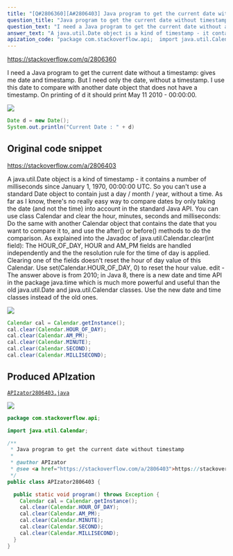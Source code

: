 ```yaml
---
title: "[Q#2806360][A#2806403] Java program to get the current date without timestamp"
question_title: "Java program to get the current date without timestamp"
question_text: "I need a Java program to get the current date without a timestamp: gives me date and timestamp. But I need only the date, without a timestamp. I use this date to compare with another date object that does not have a timestamp. On printing of d it should print May 11 2010  - 00:00:00."
answer_text: "A java.util.Date object is a kind of timestamp - it contains a number of milliseconds since January 1, 1970, 00:00:00 UTC. So you can't use a standard Date object to contain just a day / month / year, without a time. As far as I know, there's no really easy way to compare dates by only taking the date (and not the time) into account in the standard Java API. You can use class Calendar and clear the hour, minutes, seconds and milliseconds: Do the same with another Calendar object that contains the date that you want to compare it to, and use the after() or before() methods to do the comparison. As explained into the Javadoc of java.util.Calendar.clear(int field): The HOUR_OF_DAY, HOUR and AM_PM fields are handled independently and the the resolution rule for the time of day is applied. Clearing one of the fields doesn't reset the hour of day value of this Calendar. Use set(Calendar.HOUR_OF_DAY, 0) to reset the hour value. edit - The answer above is from 2010; in Java 8, there is a new date and time API in the package java.time which is much more powerful and useful than the old java.util.Date and java.util.Calendar classes. Use the new date and time classes instead of the old ones."
apization_code: "package com.stackoverflow.api;  import java.util.Calendar;  /**  * Java program to get the current date without timestamp  *  * @author APIzator  * @see <a href=\"https://stackoverflow.com/a/2806403\">https://stackoverflow.com/a/2806403</a>  */ public class APIzator2806403 {    public static void program() throws Exception {     Calendar cal = Calendar.getInstance();     cal.clear(Calendar.HOUR_OF_DAY);     cal.clear(Calendar.AM_PM);     cal.clear(Calendar.MINUTE);     cal.clear(Calendar.SECOND);     cal.clear(Calendar.MILLISECOND);   } }"
---
```


https://stackoverflow.com/q/2806360

I need a Java program to get the current date without a timestamp:
gives me date and timestamp.
But I need only the date, without a timestamp. I use this date to compare with another date object that does not have a timestamp.
On printing
of d it should print May 11 2010  - 00:00:00.


<div class="code-logo"><img src="/stackoverflow.png" /></div>

```java
Date d = new Date();
System.out.println("Current Date : " + d)
```


## Original code snippet

https://stackoverflow.com/a/2806403

A java.util.Date object is a kind of timestamp - it contains a number of milliseconds since January 1, 1970, 00:00:00 UTC. So you can&#x27;t use a standard Date object to contain just a day / month / year, without a time.
As far as I know, there&#x27;s no really easy way to compare dates by only taking the date (and not the time) into account in the standard Java API. You can use class Calendar and clear the hour, minutes, seconds and milliseconds:
Do the same with another Calendar object that contains the date that you want to compare it to, and use the after() or before() methods to do the comparison.
As explained into the Javadoc of java.util.Calendar.clear(int field):
The HOUR_OF_DAY, HOUR and AM_PM fields are handled independently and the the resolution rule for the time of day is applied. Clearing one of the fields doesn&#x27;t reset the hour of day value of this Calendar. Use set(Calendar.HOUR_OF_DAY, 0) to reset the hour value.
edit - The answer above is from 2010; in Java 8, there is a new date and time API in the package java.time which is much more powerful and useful than the old java.util.Date and java.util.Calendar classes. Use the new date and time classes instead of the old ones.

<div class="code-logo"><img src="/stackoverflow.png" /></div>

```java
Calendar cal = Calendar.getInstance();
cal.clear(Calendar.HOUR_OF_DAY);
cal.clear(Calendar.AM_PM);
cal.clear(Calendar.MINUTE);
cal.clear(Calendar.SECOND);
cal.clear(Calendar.MILLISECOND);
```

## Produced APIzation

[`APIzator2806403.java`](https://github.com/pasqualesalza/apization-temp-data/raw/master/search/APIzator2806403.java)

<div class="code-logo"><img src="/apizator.png" /></div>

```java
package com.stackoverflow.api;

import java.util.Calendar;

/**
 * Java program to get the current date without timestamp
 *
 * @author APIzator
 * @see <a href="https://stackoverflow.com/a/2806403">https://stackoverflow.com/a/2806403</a>
 */
public class APIzator2806403 {

  public static void program() throws Exception {
    Calendar cal = Calendar.getInstance();
    cal.clear(Calendar.HOUR_OF_DAY);
    cal.clear(Calendar.AM_PM);
    cal.clear(Calendar.MINUTE);
    cal.clear(Calendar.SECOND);
    cal.clear(Calendar.MILLISECOND);
  }
}

```